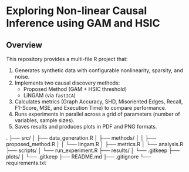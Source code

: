 # Exploring Non-linear Causal Inference using GAM and HSIC

## Overview
This repository provides a multi-file R project that:
1. Generates synthetic data with configurable nonlinearity, sparsity, and noise.
2. Implements two causal discovery methods:
   - Proposed Method (GAM + HSIC threshold)
   - LiNGAM (via `fastICA`)
3. Calculates metrics (Graph Accuracy, SHD, Misoriented Edges, Recall, F1-Score, MSE, and Execution Time) to compare performance.
4. Runs experiments in parallel across a grid of parameters (number of variables, sample sizes).
5. Saves results and produces plots in PDF and PNG formats.


.
├── src/
│ ├── data_generation.R
│ ├── methods/
│ │ ├── proposed_method.R
│ │ └── lingam.R
│ ├── metrics.R
│ └── analysis.R
├── scripts/
│ └── run_experiment.R
├── results/
│ └── .gitkeep
├── plots/
│ └── .gitkeep
├── README.md
├── .gitignore
└── requirements.txt
